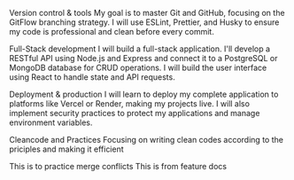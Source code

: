 Version control & tools
My goal is to master Git and GitHub, focusing on the GitFlow branching strategy. I will use ESLint, Prettier, and Husky to ensure my code is professional and clean before every commit.

Full-Stack development
I will build a full-stack application. I'll develop a RESTful API using Node.js and Express and connect it to a PostgreSQL or MongoDB database for CRUD operations. I will build the user interface using React to handle state and API requests.

Deployment & production
I will learn to deploy my complete application to platforms like Vercel or Render, making my projects live. I will also implement security practices to protect my applications and manage environment variables.

Cleancode and Practices
Focusing on writing clean codes according to the priciples and making it efficient

This is to practice merge conflicts
This is from feature docs
